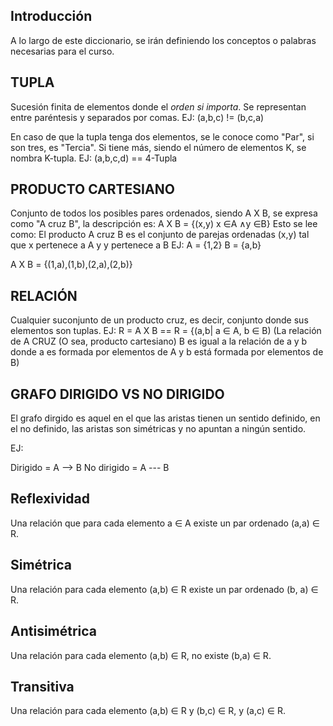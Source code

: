 ## Introducción
A lo largo de este diccionario, se irán definiendo los 
conceptos o palabras necesarias para el curso.


## TUPLA
Sucesión finita de elementos donde el *orden si importa*. 
Se representan entre paréntesis y separados por comas. 
EJ:
(a,b,c) != (b,c,a)

En caso de que la tupla tenga dos elementos, se le conoce 
como "Par", si son tres, es "Tercia". Si tiene más, siendo 
el número de elementos K, se nombra K-tupla.
EJ:
(a,b,c,d) == 4-Tupla


## PRODUCTO CARTESIANO
Conjunto de todos los posibles pares ordenados, siendo A X 
B, se expresa como "A cruz B", la descripción es:
A X B = {(x,y) x ∈A ∧y ∈B}
Esto se lee como:
El producto A cruz B es el conjunto de parejas ordenadas 
(x,y) tal que x pertenece a A y y pertenece a B
EJ:
A = {1,2}
B = {a,b}

A X B = {(1,a),(1,b),(2,a),(2,b)}


##  RELACIÓN
Cualquier suconjunto de un producto cruz, es decir, 
conjunto donde sus elementos son tuplas.
EJ:
R = A X B == R = {(a,b| a ∈ A, b ∈ B) 
(La relación de A CRUZ (O sea, producto cartesiano) B es 
igual a la relación de a y b donde a es formada por 
elementos de A y b está formada por elementos de B)


## GRAFO DIRIGIDO VS NO DIRIGIDO
El grafo dirgido es aquel en el que las aristas tienen un 
sentido definido, en el no definido, las aristas son 
simétricas y no apuntan a ningún sentido.

EJ:

Dirigido = A --> B
No dirigido = A --- B


## Reflexividad
Una relación que para cada elemento a ∈ A existe un par ordenado (a,a) ∈ R.

## Simétrica
Una relación para cada elemento (a,b) ∈ R existe un par ordenado (b, a) ∈ R.

## Antisimétrica
Una relación para cada elemento (a,b) ∈ R, no existe (b,a) ∈ R. 

## Transitiva
Una relación para cada elemento (a,b) ∈ R y (b,c) ∈ R, y (a,c) ∈ R.
